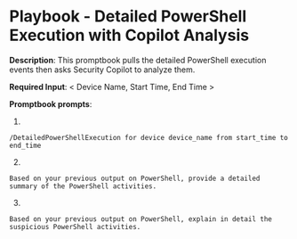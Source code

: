 # Playbook - Detailed PowerShell Execution with Copilot Analysis 

**Description**: This promptbook pulls the detailed PowerShell execution events then asks Security Copilot to analyze them.

**Required Input**: < Device Name, Start Time, End Time >

**Promptbook prompts**:

1. 
 ```
/DetailedPowerShellExecution for device device_name from start_time to end_time
 ```
2.  
 ```
Based on your previous output on PowerShell, provide a detailed summary of the PowerShell activities.
 ```
3.  
 ```
Based on your previous output on PowerShell, explain in detail the suspicious PowerShell activities.
 ```
